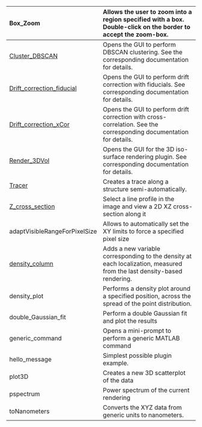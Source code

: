 |Box\_Zoom |Allows the user to zoom into a region specified with a box. Double-click on the border to accept the zoom-box.|
|:---------|:-------------------------------------------------------------------------------------------------------------|
|[Cluster\_DBSCAN](Plugin_DbscanClustering.md)|Opens the GUI to perform DBSCAN clustering. See the corresponding documentation for details.|
|[Drift\_correction\_fiducial](Plugin_DriftCorrectionFiducial.md)|Opens the GUI to perform drift correction with fiducials. See corresponding documentation for details.|
|[Drift\_correction\_xCor](Plugin_DriftCorrectionXcor.md)|Opens the GUI to perform drift correction with cross-correlation. See the corresponding documentation for details.|
|[Render\_3DVol](Plugin_Render_3DVol.md)|Opens the GUI for the 3D iso-surface rendering plugin. See corresponding documentation for details.|
|[Tracer](Plugin_Tracer.md)|Creates a trace along a structure semi-automatically.|
|[Z\_cross\_section](Plugin_Z_cross_section.md)|Select a line profile in the image and view a 2D XZ cross-section along it|
|adaptVisibleRangeForPixelSize|Allows to automatically set the XY limits to force a specified pixel size|
|[density\_column](density_column.md)|Adds a new variable corresponding to the density at each localization, measured from the last density-based rendering.|
|density\_plot|Performs a density plot around a specified position, across the spread of the point distribution.|
|double\_Gaussian\_fit|Perform a double Gaussian fit and plot the results|
|generic\_command|Opens a mini-prompt to perform a generic MATLAB command|
|hello\_message|Simplest possible plugin example.|
|plot3D|Creates a new 3D scatterplot of the data|
|pspectrum|Power spectrum of the current rendering|
|toNanometers|Converts the XYZ data from generic units to nanometers.|